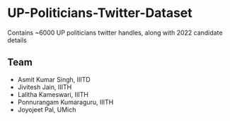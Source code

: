 # UP-Politicians-Twitter-Dataset
Contains ~6000 UP politicians twitter handles, along with 2022 candidate details

## Team
- Asmit Kumar Singh, IIITD
- Jivitesh Jain, IIITH
- Lalitha Kameswari, IIITH
- Ponnurangam Kumaraguru, IIITH
- Joyojeet Pal, UMich
